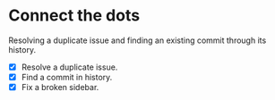 # Connect the dots

Resolving a duplicate issue and finding an existing commit through
its history.

- [x] Resolve a duplicate issue.
- [x] Find a commit in history.
- [x] Fix a broken sidebar.
